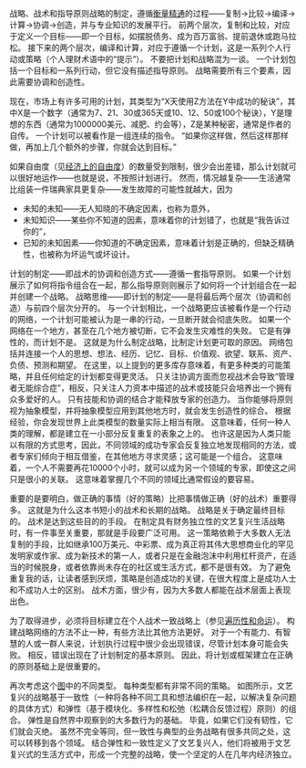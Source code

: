 战略、战术和指导原则战略的制定，遵循[衡量精通]()的过程——复制->比较->编译->计算->协调->创造，并与专业知识的发展平行。
前两个层次，复制和比较，对应于定义一个目标——即一个目标，如摆脱债务、成为百万富翁、提前退休或跑马拉松。
接下来的两个层次，编译和计算，对应于遵循一个计划，这是一系列个人行动或策略（个人理财术语中的“提示”）。
不要把计划和战略混为一谈。
一个计划包括一个目标和一系列行动，但它没有描述指导原则。
战略需要所有三个要素，因此需要协调和创造性。

现在，市场上有许多可用的计划，其类型为“X天使用Z方法在Y中成功的秘诀”，其中X是一个数字（通常为7、21、30或365天或10、12、50或100个秘诀），Y是理想的东西（通常为1000000美元、减肥、约会等），Z是某种秘密，通常是作者的自传。
一个计划可以被看作是一组连续的指令。
“如果你这样做，然后这样那样做，再加上几个额外的步骤，你就会达到目标。”

如果自由度（见[经济上的自由度]()）的数量受到限制，很少会出差错，那么计划就可以很好地运作——也就是说，不按照计划进行。
然而，情况越复杂——生活通常比组装一件瑞典家具更复杂——发生故障的可能性就越大，因为

- 未知的未知——无人知晓的不确定因素，也称为意外，
- 未知知识——某些你不知道的因素，意味着你的计划错了，也就是“我告诉过你的”，
- 已知的未知因素——你知道的不确定因素，意味着计划是正确的，但缺乏精确性，也被称为坏运气或坏设计。

计划的制定——即战术的协调和创造方式——遵循一套指导原则。
如果一个计划展示了如何将指令组合在一起，那么指导原则则展示了如何将一个计划组合在一起并创建一个战略。
战略思维——即计划的制定——是将最后两个层次（协调和创造）与前四个层次分开的。
与一个计划相比，一个战略更应该被看作是一个行动的网络，一个计划可能被认为是一串的行动，一旦断开就会彻底失败。
如果一个网络在一个地方，甚至在几个地方被切断，它不会发生灾难性的失败。
它是有弹性的，而计划不是。
这就是为什么制定战略，比制定计划更可取的原因。
网络包括并连接一个人的思想、想法、经历、记忆、目标、价值观、欲望、联系、资产、负债、预测和期望。
在这里，以上提到的更多库存意味着，有更多种类的可能策略，并且任何给定的计划都变得更灵活。
只关注协调方面而忽视战术会导致“管理者无能综合症”，相反，只关注人力资本中描述的战术或技能只会培养出一个拥有众多爱好的人。
只有技能和协调的结合才能释放专家的创造力。
当你能够将原则视为抽象模型，并将抽象模型应用到其他地方时，就会发生创造性的综合。
根据经验，你会发现世界上此类模型的数量实际上相当有限。
这意味着，任何一种人类的理解，都是建立在一小部分反复重复的表象之上的。
也许这是因为人类只能以有限的方式思考，因此，不同领域的成功专家会反复独立地发现相同的方法，或者专家们倾向于相互借鉴，在其他地方寻求灵感；这可能是一个组合。
这意味着，一个人不需要再花10000个小时，就可以成为另一个领域的专家，即使这之间只是很小的关联。
这意味着掌握几个不同的领域比通常假设的要容易。

重要的是要明白，做正确的事情（好的策略）比把事情做正确（好的战术）重要得多。
这就是为什么这本书短小的战术和长期的战略。
战略是关于确定最终目标的。
战术是达到这些目的的手段。
在制定具有财务独立性的文艺复兴生活战略时，有一件事至关重要，那就是手段要广泛可用。
这一策略依赖于大多数人无法复制的手段，比如继承100万美元、中彩票、成为真正将其伟大思想商业化的罕见发明家或作家、成为新技术的第一人，或者只是在金融泡沫中利用杠杆资产，在适当的时候脱身，或者依靠尚未存在的社区或生活方式，都不是很有效。
为了避免重复我的话，让读者感到厌烦，策略是创造成功的关键，在很大程度上是成功人士和不成功人士的区别。
战术方面，很少有，因为大多数人都能在战术层面上表现出色。

为了取得进步，必须将目标建立在个人战术一致战略上（参见[遍历性和命运]()）。
构建战略网络的方法不止一种，有些方法比其他方法更好。
对于一个有能力、有智慧的人或一群人来说，计划执行过程中很少会出现错误，尽管计划本身可能会失败。
相反，错误出现在了计划制定的基本原则。
因此，将计划或框架建立在正确的原则基础上是很重要的。

再次考虑这个[图]()中的不同类型。
每种类型都有非常不同的策略。
如图所示，文艺复兴的战略基于一致性（一种将各种不同工具和想法编织在一起，以解决复杂问题的具体方式）和弹性（基于模块化、多样性和松弛（松耦合反馈过程）原则）的组合。
弹性是自然界中观察到的大多数行为的基础。
毕竟，如果它们没有韧性，它们就会灭绝。
虽然不完全等同，但一致性与典型的业务战略有很多共同之处，这可以转移到各个领域。
结合弹性和一致性定义了文艺复兴人，他们将被用于文艺复兴式的生活方式中，形成一个完整的战略，使一个坚定的人在几年内经济独立。
